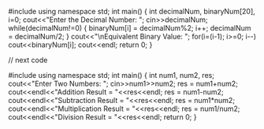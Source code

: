 #include<iostream>
using namespace std;
int main()
{
    int decimalNum, binaryNum[20], i=0;
    cout<<"Enter the Decimal Number: ";
    cin>>decimalNum;
    while(decimalNum!=0)
    {
        binaryNum[i] = decimalNum%2;
        i++;
        decimalNum = decimalNum/2;
    }
    cout<<"\nEquivalent Binary Value: ";
    for(i=(i-1); i>=0; i--)
        cout<<binaryNum[i];
    cout<<endl;
    return 0;
}

// next code

#include<iostream>
using namespace std;
int main()
{
    int num1, num2, res;
    cout<<"Enter Two Numbers: ";
    cin>>num1>>num2;
    res = num1+num2;
    cout<<endl<<"Addition Result = "<<res<<endl;
    res = num1-num2;
    cout<<endl<<"Subtraction Result = "<<res<<endl;
    res = num1*num2;
    cout<<endl<<"Multiplication Result = "<<res<<endl;
    res = num1/num2;
    cout<<endl<<"Division Result = "<<res<<endl;
    return 0;
}